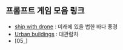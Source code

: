 ##  프롬프트 게임 모음 링크

- [ship with drone](https://labs.google/fx/ko/tools/whisk/share/6625cmhes0000) : 미래에 있을 법한 바다 풍경
- [Urban buildings](https://pixabay.com/photos/cityscape-ferris-wheel-night-city-4292702/
) : 대관람차
- [05_]
```